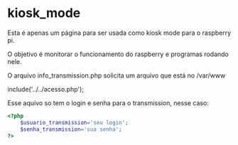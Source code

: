 # kiosk_mode

Esta é apenas um página para ser usada como kiosk mode para o raspberry pi.

O objetivo é monitorar o funcionamento do raspberry e programas rodando nele.

O arquivo info_transmission.php solicita um arquivo que está no /var/www

include('../../acesso.php');

Esse aquivo so tem o login e senha para o transmission, nesse caso:

```php
<?php
	$usuario_transmission='seu login';
	$senha_transmission='sua senha';
?>
		
```			


